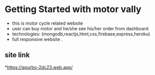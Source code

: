 # Getting Started with motor vally
* this is motor cycle related website
* user can buy motor and he/she see his/her order from dashboard
* technologies: (mongodb,reactjs,html,css,firebase,express,heroku)
* full responsive website .
## site link
*https://apurbo-2dc23.web.app/


